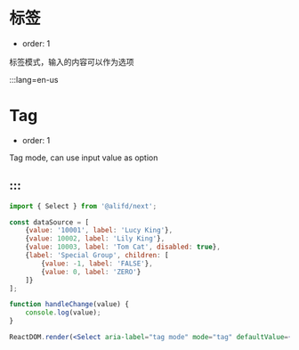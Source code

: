 # 标签

- order: 1

标签模式，输入的内容可以作为选项

:::lang=en-us
# Tag

- order: 1

Tag mode, can use input value as option

:::
---

````jsx
import { Select } from '@alifd/next';

const dataSource = [
    {value: '10001', label: 'Lucy King'},
    {value: 10002, label: 'Lily King'},
    {value: 10003, label: 'Tom Cat', disabled: true},
    {label: 'Special Group', children: [
        {value: -1, label: 'FALSE'},
        {value: 0, label: 'ZERO'}
    ]}
];

function handleChange(value) {
    console.log(value);
}

ReactDOM.render(<Select aria-label="tag mode" mode="tag" defaultValue={['10001']} onChange={handleChange} dataSource={dataSource} style={{width: 300}} />, mountNode);
````
